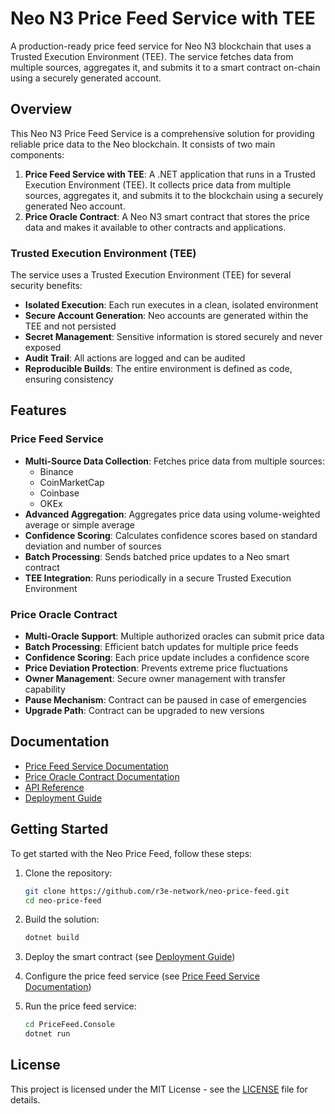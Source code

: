 # Neo N3 Price Feed Service with TEE

A production-ready price feed service for Neo N3 blockchain that uses a Trusted Execution Environment (TEE). The service fetches data from multiple sources, aggregates it, and submits it to a smart contract on-chain using a securely generated account.

## Overview

This Neo N3 Price Feed Service is a comprehensive solution for providing reliable price data to the Neo blockchain. It consists of two main components:

1. **Price Feed Service with TEE**: A .NET application that runs in a Trusted Execution Environment (TEE). It collects price data from multiple sources, aggregates it, and submits it to the blockchain using a securely generated Neo account.
2. **Price Oracle Contract**: A Neo N3 smart contract that stores the price data and makes it available to other contracts and applications.

### Trusted Execution Environment (TEE)

The service uses a Trusted Execution Environment (TEE) for several security benefits:

- **Isolated Execution**: Each run executes in a clean, isolated environment
- **Secure Account Generation**: Neo accounts are generated within the TEE and not persisted
- **Secret Management**: Sensitive information is stored securely and never exposed
- **Audit Trail**: All actions are logged and can be audited
- **Reproducible Builds**: The entire environment is defined as code, ensuring consistency

## Features

### Price Feed Service

- **Multi-Source Data Collection**: Fetches price data from multiple sources:
  - Binance
  - CoinMarketCap
  - Coinbase
  - OKEx
- **Advanced Aggregation**: Aggregates price data using volume-weighted average or simple average
- **Confidence Scoring**: Calculates confidence scores based on standard deviation and number of sources
- **Batch Processing**: Sends batched price updates to a Neo smart contract
- **TEE Integration**: Runs periodically in a secure Trusted Execution Environment

### Price Oracle Contract

- **Multi-Oracle Support**: Multiple authorized oracles can submit price data
- **Batch Processing**: Efficient batch updates for multiple price feeds
- **Confidence Scoring**: Each price update includes a confidence score
- **Price Deviation Protection**: Prevents extreme price fluctuations
- **Owner Management**: Secure owner management with transfer capability
- **Pause Mechanism**: Contract can be paused in case of emergencies
- **Upgrade Path**: Contract can be upgraded to new versions

## Documentation

- [Price Feed Service Documentation](service.html)
- [Price Oracle Contract Documentation](contract.html)
- [API Reference](api.html)
- [Deployment Guide](deployment.html)

## Getting Started

To get started with the Neo Price Feed, follow these steps:

1. Clone the repository:
   ```bash
   git clone https://github.com/r3e-network/neo-price-feed.git
   cd neo-price-feed
   ```

2. Build the solution:
   ```bash
   dotnet build
   ```

3. Deploy the smart contract (see [Deployment Guide](deployment.html))

4. Configure the price feed service (see [Price Feed Service Documentation](service.html))

5. Run the price feed service:
   ```bash
   cd PriceFeed.Console
   dotnet run
   ```

## License

This project is licensed under the MIT License - see the [LICENSE](https://github.com/r3e-network/neo-price-feed/blob/main/LICENSE) file for details.
